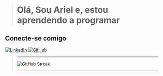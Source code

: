 ># Olá, Sou Ariel e, estou aprendendo a programar 
## Conecte-se comigo 
[![LinkedIn](https://img.shields.io/badge/LinkedIn-0077B5?style=for-the-badge&logo=linkedin&logoColor=white)](https://www.linkedin.com/in/ariel-almeida-barreto-0786561a7/)
[![GitHub](https://img.shields.io/badge/GitHub-100000?style=for-the-badge&logo=github&logoColor=white)](https://github.com/ArielABdev)
>_______________________________________________________________________________________________________
>[![GitHub Streak](https://streak-stats.demolab.com?user=Ariel.AB.dev&theme=highcontrast&hide_border=true&border_radius=9&date_format=M%20j%5B%2C%20Y%5D&card_width=500)](https://git.io/streak-stats)
>_________________________________________________________________________________________________________
